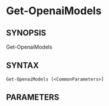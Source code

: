 ﻿---
external help file: powershai-help.xml
schema: 2.0.0
powershai: true
---

# Get-OpenaiModels

## SYNOPSIS <!--!= @#Synop !-->

Get-OpenaiModels 


## SYNTAX <!--!= @#Syntax !-->

```
Get-OpenaiModels [<CommonParameters>]
```

## PARAMETERS <!--!= @#Params !-->